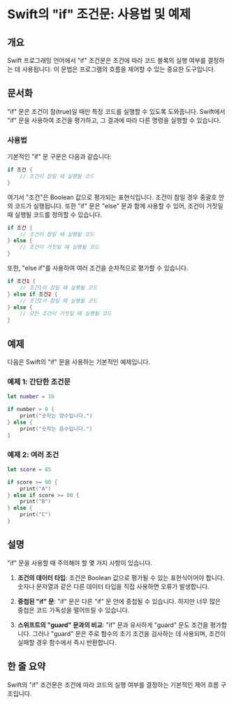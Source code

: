 <!--
Meta Description: # Swift의 "if" 조건문: 사용법 및 예제 ## 개요 Swift 프로그래밍 언어에서 "if" 조건문은 조건에 따라 코드 블록의 실행 여부를 결정하는 데 사용됩니다. 이 문법은 프로그램의 흐름을 제어할 수 있는 중요한 도구입니다. ## 문서화 "if" 문은 조건이...
Meta Keywords: 조건이, else, 실행될, swift, 있습니다
-->

# Swift의 "if" 조건문: 사용법 및 예제

## 개요
Swift 프로그래밍 언어에서 "if" 조건문은 조건에 따라 코드 블록의 실행 여부를 결정하는 데 사용됩니다. 이 문법은 프로그램의 흐름을 제어할 수 있는 중요한 도구입니다.

## 문서화
"if" 문은 조건이 참(true)일 때만 특정 코드를 실행할 수 있도록 도와줍니다. Swift에서 "if" 문을 사용하여 조건을 평가하고, 그 결과에 따라 다른 명령을 실행할 수 있습니다.

### 사용법
기본적인 "if" 문 구문은 다음과 같습니다:

```swift
if 조건 {
    // 조건이 참일 때 실행될 코드
}
```

여기서 "조건"은 Boolean 값으로 평가되는 표현식입니다. 조건이 참일 경우 중괄호 안의 코드가 실행됩니다. 또한 "if" 문은 "else" 문과 함께 사용할 수 있어, 조건이 거짓일 때 실행될 코드를 정의할 수 있습니다.

```swift
if 조건 {
    // 조건이 참일 때 실행될 코드
} else {
    // 조건이 거짓일 때 실행될 코드
}
```

또한, "else if"를 사용하여 여러 조건을 순차적으로 평가할 수 있습니다.

```swift
if 조건1 {
    // 조건1이 참일 때 실행될 코드
} else if 조건2 {
    // 조건2가 참일 때 실행될 코드
} else {
    // 모든 조건이 거짓일 때 실행될 코드
}
```

## 예제
다음은 Swift의 "if" 문을 사용하는 기본적인 예제입니다.

### 예제 1: 간단한 조건문
```swift
let number = 10

if number > 0 {
    print("숫자는 양수입니다.")
} else {
    print("숫자는 음수입니다.")
}
```

### 예제 2: 여러 조건
```swift
let score = 85

if score >= 90 {
    print("A")
} else if score >= 80 {
    print("B")
} else {
    print("C")
}
```

## 설명
"if" 문을 사용할 때 주의해야 할 몇 가지 사항이 있습니다. 

1. **조건의 데이터 타입**: 조건은 Boolean 값으로 평가될 수 있는 표현식이어야 합니다. 숫자나 문자열과 같은 다른 데이터 타입을 직접 사용하면 오류가 발생합니다.
   
2. **중첩된 "if" 문**: "if" 문은 다른 "if" 문 안에 중첩될 수 있습니다. 하지만 너무 많은 중첩은 코드 가독성을 떨어뜨릴 수 있습니다.

3. **스위프트의 "guard" 문과의 비교**: "if" 문과 유사하게 "guard" 문도 조건을 평가합니다. 그러나 "guard" 문은 주로 함수의 초기 조건을 검사하는 데 사용되며, 조건이 실패할 경우 함수에서 즉시 반환합니다.

## 한 줄 요약
Swift의 "if" 조건문은 조건에 따라 코드의 실행 여부를 결정하는 기본적인 제어 흐름 구조입니다.